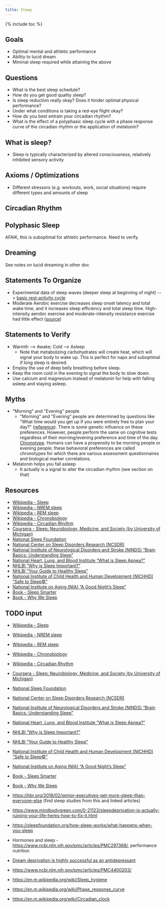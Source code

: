```yaml
---
title: Sleep
---
```


{% include toc %}

## Goals
- Optimal mental and athletic performance
- Ability to lucid dream
- Minimal sleep required while attaining the above


## Questions
- What is the best sleep schedule?
- How do you get good quality sleep?
- Is sleep reduction really okay? Does it hinder optimal physical performance?
- Under what conditions is taking a red-eye flight okay?
- How do you best entrain your circadian rhythm?
- What is the effect of a polyphasic sleep cycle with a phase response curve of the circadian rhythm or the application of melatonin?


## What is sleep?
- Sleep is typically characterized by altered consciousness, relatively inhibited sensory activity

## Axioms / Optimizations
- Different stressors (e.g. workouts, work, social situations) require different types and amounts of sleep

## Circadian Rhythm


## Polyphasic Sleep
AFAIK, this is suboptimal for athletic performance. Need to verify.

## Dreaming
See notes on lucid dreaming in other doc


## Statements To Organize
- Experimental data of sleep waves (deeper sleep at beginning of night) --> [basic rest-activity cycle](https://en.m.wikipedia.org/wiki/Basic_rest-activity_cycle)
- Moderate Aerobic exercise decreases sleep onset latency and total wake time, and it increases sleep efficiency and total sleep time. High-intensity aerobic exercise and moderate-intensity resistance exercise had little effect ([source](https://www.ncbi.nlm.nih.gov/pmc/articles/PMC2883039/))


## Statements to Verify
- Warmth --> Awake; Cold --> Asleep
  - Note that metabolizing carbohydrates will create heat, which will signal your body to wake up. This is perfect for naps and suboptimal if long sleep is desired.
- Employ the use of deep belly breathing before sleep.
- Keep the room cold in the evening to signal the body to slow down.
- Use calcium and magnesium instead of melatonin for help with falling asleep and staying asleep.


## Myths
- "Morning" and "Evening" people
  - "Morning" and "Evening" people are determined by questions like "What time would you get up if you were entirely free to plan your day?" ([reference](https://en.m.wikipedia.org/wiki/Morningness%E2%80%93eveningness_questionnaire)). There is some genetic influence on these preferences. However, people perform the same on cognitive tests regardless of their morning/evening preference and time of the day. [Chronotype](https://en.m.wikipedia.org/wiki/Chronotype). Humans can have a propensity to be morning people or evening people; these behavioral preferences are called chronotypes for which there are various assessment questionnaires and biological marker correlations.
- Melatonin helps you fall asleep
  - It actually is a signal to alter the circadian rhythm (see section on that)



## Resources
- [Wikipedia - Sleep](https://en.wikipedia.org/wiki/Sleep)
- [Wikipedia - NREM sleep](https://en.wikipedia.org/wiki/Non-rapid_eye_movement_sleep)
- [Wikipedia - REM sleep](https://en.wikipedia.org/wiki/Rapid_eye_movement_sleep)
- [Wikipedia - Chronobiology](https://en.wikipedia.org/wiki/Chronobiology)
- [Wikipedia - Circadian Rhythm](https://en.wikipedia.org/wiki/Circadian_rhythm)
- [Coursera - Sleep: Neurobiology, Medicine, and Society (by University of Michigan)](https://www.coursera.org/learn/sleep)
- [National Sleep Foundation](http://sleepfoundation.org)
- [National Center on Sleep Disorders Research (NCSDR)](http://www.nhlbi.nih.gov/about/org/ncsdr/)
- [National Institute of Neurological Disorders and Stroke (NINDS) “Brain Basics: Understanding Sleep”](http://www.ninds.nih.gov/disorders/brain_basics/understanding_sleep.htm)
- [National Heart, Lung, and Blood Institute “What is Sleep Apnea?”](http://www.nhlbi.nih.gov/health/health-topics/topics/sleepapnea/)
- [NHLBI “Why is Sleep Important?”](http://www.nhlbi.nih.gov/health/health-topics/topics/sdd/why)
- [NHLBI “Your Guide to Healthy Sleep”](http://www.nhlbi.nih.gov/health/resources/sleep/healthy-sleep)
- [National Institute of Child Health and Human Development (NICHHD) “Safe to Sleep©”](http://www.nichd.nih.gov/sts/Pages/default.aspx)
- [National Institute on Aging (NIA) “A Good Night’s Sleep”](http://www.nia.nih.gov/health/publication/good-nights-sleep)
- [Book - Sleep Smarter](https://smile.amazon.com/Sleep-Smarter-Essential-Strategies-Success/dp/B01J4BJT7A/)
- [Book - Why We Sleep](https://smile.amazon.com/Why-We-Sleep-Unlocking-Dreams/dp/B0752XRB5F/)

## TODO input
- [Wikipedia - Sleep](https://en.wikipedia.org/wiki/Sleep)
- [Wikipedia - NREM sleep](https://en.wikipedia.org/wiki/Non-rapid_eye_movement_sleep)
- [Wikipedia - REM sleep](https://en.wikipedia.org/wiki/Rapid_eye_movement_sleep)
- [Wikipedia - Chronobiology](https://en.wikipedia.org/wiki/Chronobiology)
- [Wikipedia - Circadian Rhythm](https://en.wikipedia.org/wiki/Circadian_rhythm)
- [Coursera - Sleep: Neurobiology, Medicine, and Society (by University of Michigan)](https://www.coursera.org/learn/sleep)
- [National Sleep Foundation](http://sleepfoundation.org)
- [National Center on Sleep Disorders Research (NCSDR)](http://www.nhlbi.nih.gov/about/org/ncsdr/)
- [National Institute of Neurological Disorders and Stroke (NINDS) “Brain Basics: Understanding Sleep”](http://www.ninds.nih.gov/disorders/brain_basics/understanding_sleep.htm)
- [National Heart, Lung, and Blood Institute “What is Sleep Apnea?”](http://www.nhlbi.nih.gov/health/health-topics/topics/sleepapnea/)
- [NHLBI “Why is Sleep Important?”](http://www.nhlbi.nih.gov/health/health-topics/topics/sdd/why)
- [NHLBI “Your Guide to Healthy Sleep”](http://www.nhlbi.nih.gov/health/resources/sleep/healthy-sleep)
- [National Institute of Child Health and Human Development (NICHHD) “Safe to Sleep©”](http://www.nichd.nih.gov/sts/Pages/default.aspx)
- [National Institute on Aging (NIA) “A Good Night’s Sleep”](http://www.nia.nih.gov/health/publication/good-nights-sleep)
- [Book - Sleep Smarter](https://smile.amazon.com/Sleep-Smarter-Essential-Strategies-Success/dp/B01J4BJT7A/)
- [Book - Why We Sleep](https://smile.amazon.com/Why-We-Sleep-Unlocking-Dreams/dp/B0752XRB5F/)

- https://hbr.org/2018/02/senior-executives-get-more-sleep-than-everyone-else (find sleep studies from this and linked articles)
- https://www.mindbodygreen.com/0-21123/sleepdeprivation-is-actually-ruining-your-life-heres-how-to-fix-it.html
- https://sleepfoundation.org/how-sleep-works/what-happens-when-you-sleep
- Hormones and sleep - https://www.ncbi.nlm.nih.gov/pmc/articles/PMC297368/, performance nutrition
- [Dream deprivation is highly successful as an antidepressant](https://jamanetwork.com/journals/jamapsychiatry/article-abstract/491375)
- https://www.ncbi.nlm.nih.gov/pmc/articles/PMC4400203/
- https://en.m.wikipedia.org/wiki/Sleep_hygiene
- https://en.m.wikipedia.org/wiki/Phase_response_curve
- https://en.m.wikipedia.org/wiki/Circadian_clock
